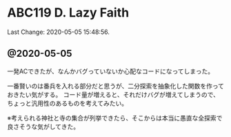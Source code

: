 # ABC119 D. Lazy Faith

Last Change: 2020-05-05 15:48:56.

## @2020-05-05

一発ACできたが、なんかバグっていないか心配なコードになってしまった。

一番賢いのは番兵を入れる部分だと思うが、二分探索を抽象化した関数を作っておきたい気がする。
コード量が増えると、それだけバグが増えてしまうので、ちょっと汎用性のあるものを考えてみたい。

※考えられる神社と寺の集合が列挙できたら、そこからは本当に愚直な全探索で良さそうな気がしてきた。
